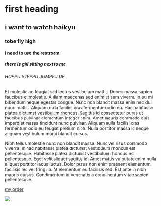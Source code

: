 <html>
<head>
<title>9/01/21</title>
</head>
<body>
  
<h1>first heading</h1>
  
<h2>i want to watch haikyu</h2>
  
<h3>tobe fly high</h3>
  
<h4>i need to use the restroom</h4>
  
<h5>there is girl sitting next to me</h5>
  
<h6>HOPPU STEPPU JUMPPU DE</h6>
  
<p>Et molestie ac feugiat sed lectus vestibulum mattis. Donec massa sapien faucibus et molestie. A diam maecenas sed enim ut sem viverra. In eu mi bibendum neque egestas congue. Nunc non blandit massa enim nec dui nunc mattis. Aliquam nulla facilisi cras fermentum odio eu. Hac habitasse platea dictumst vestibulum rhoncus. Sagittis id consectetur purus ut faucibus pulvinar elementum integer enim. Amet mauris commodo quis imperdiet massa tincidunt nunc pulvinar. Aliquam nulla facilisi cras fermentum odio eu feugiat pretium nibh. Nulla porttitor massa id neque aliquam vestibulum morbi blandit cursus.</p>

<p>Nibh tellus molestie nunc non blandit massa. Nunc vel risus commodo viverra. In hac habitasse platea dictumst vestibulum rhoncus est pellentesque. Habitasse platea dictumst vestibulum rhoncus est pellentesque. Eget velit aliquet sagittis id. Amet mattis vulputate enim nulla aliquet porttitor lacus luctus. Dolor purus non enim praesent elementum facilisis leo vel fringilla. At elementum eu facilisis sed. Est ante in nibh mauris cursus. Condimentum id venenatis a condimentum vitae sapien pellentesque.</p>
  
<a href="https://www.youtube.com/watch?v=3EycrzKiP_I">my order</a>
  
<img src="https://i.redd.it/ebkwk08prxa21.png">  
<body>
</html>
